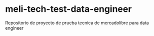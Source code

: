 # meli-tech-test-data-engineer
Repositorio de proyecto de prueba tecnica de mercadolibre para data engineer
